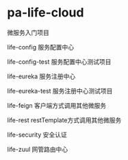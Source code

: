# pa-life-cloud

微服务入门项目

life-config 服务配置中心

life-config-test 服务配置中心测试项目

life-eureka 服务注册中心

life-eureka-test 服务注册中心测试项目

life-feign 客户端方式调用其他微服务

life-rest restTemplate方式调用其他微服务

life-security 安全认证

life-zuul 网管路由中心


